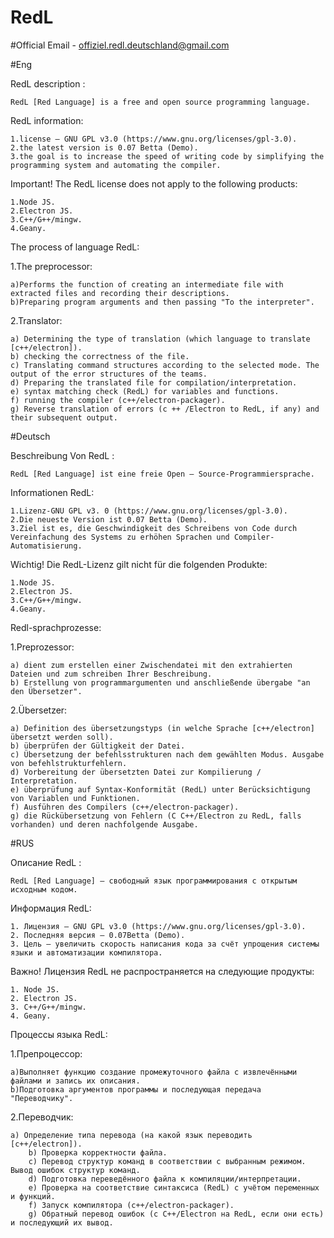 # RedL


#Official Email - offiziel.redl.deutschland@gmail.com


#Eng


RedL description :
    
    RedL [Red Language] is a free and open source programming language.


RedL information:
    
    1.license – GNU GPL v3.0 (https://www.gnu.org/licenses/gpl-3.0). 
    2.the latest version is 0.07 Betta (Demo).
    3.the goal is to increase the speed of writing code by simplifying the programming system and automating the compiler.


Important! The RedL license does not apply to the following products:
    
    1.Node JS.
    2.Electron JS.
    3.C++/G++/mingw.
    4.Geany.

The process of language RedL:

1.The preprocessor:

    a)Performs the function of creating an intermediate file with extracted files and recording their descriptions. 
    b)Preparing program arguments and then passing "To the interpreter".

2.Translator:

    a) Determining the type of translation (which language to translate [c++/electron]).
    b) checking the correctness of the file.
    c) Translating command structures according to the selected mode. The output of the error structures of the teams.
    d) Preparing the translated file for compilation/interpretation.
    e) syntax matching check (RedL) for variables and functions.
    f) running the compiler (c++/electron-packager).
    g) Reverse translation of errors (c ++ /Electron to RedL, if any) and their subsequent output.






#Deutsch





Beschreibung Von RedL :

    RedL [Red Language] ist eine freie Open – Source-Programmiersprache.


Informationen RedL:

    1.Lizenz-GNU GPL v3. 0 (https://www.gnu.org/licenses/gpl-3.0).
    2.Die neueste Version ist 0.07 Betta (Demo).
    3.Ziel ist es, die Geschwindigkeit des Schreibens von Code durch Vereinfachung des Systems zu erhöhen Sprachen und Compiler-Automatisierung.


Wichtig! Die RedL-Lizenz gilt nicht für die folgenden Produkte:

    1.Node JS.
    2.Electron JS.
    3.C++/G++/mingw.
    4.Geany.

Redl-sprachprozesse:

1.Preprozessor:

    a) dient zum erstellen einer Zwischendatei mit den extrahierten Dateien und zum schreiben Ihrer Beschreibung. 
    b) Erstellung von programmargumenten und anschließende übergabe "an den Übersetzer".

2.Übersetzer:

    a) Definition des übersetzungstyps (in welche Sprache [c++/electron] übersetzt werden soll).
    b) überprüfen der Gültigkeit der Datei.
    c) Übersetzung der befehlsstrukturen nach dem gewählten Modus. Ausgabe von befehlstrukturfehlern.
    d) Vorbereitung der übersetzten Datei zur Kompilierung / Interpretation.
    e) überprüfung auf Syntax-Konformität (RedL) unter Berücksichtigung von Variablen und Funktionen.
    f) Ausführen des Compilers (c++/electron-packager).
    g) die Rückübersetzung von Fehlern (C C++/Electron zu RedL, falls vorhanden) und deren nachfolgende Ausgabe.




#RUS




Описание RedL :

    RedL [Red Language] – свободный язык программирования с открытым исходным кодом.


Информация RedL:
    
    1. Лицензия – GNU GPL v3.0 (https://www.gnu.org/licenses/gpl-3.0).
    2. Последняя версия — 0.07Betta (Demo).
    3. Цель — увеличить скорость написания кода за счёт упрощения системы языки и автоматизации компилятора.


Важно! Лицензия RedL не распространяется на следующие продукты:
    
    1. Node JS.
    2. Electron JS.
    3. C++/G++/mingw.
    4. Geany.

Процессы языка RedL:

  1.Препроцессор:
  
    a)Выполняет функцию создание промежуточного файла с извлечёнными файлами и запись их описания.         
    b)Подготовка аргументов программы и последующая передача  "Переводчику".
    
2.Переводчик:

    a) Определение типа перевода (на какой язык переводить [c++/electron]).
		b) Проверка корректности файла.
		c) Перевод структур команд в соответствии с выбранным режимом. Вывод ошибок структур команд.
		d) Подготовка переведённого файла к компиляции/интерпретации.
		e) Проверка на соответствие синтаксиса (RedL) с учётом переменных и функций. 
		f) Запуск компилятора (c++/electron-packager).
		g) Обратный перевод ошибок (c С++/Electron на RedL, если они есть) и последующий их вывод.
